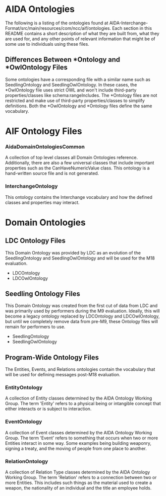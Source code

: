 # AIDA Ontologies

The following is a listing of the ontologies found at AIDA-Interchange-Format/src/main/resources/com/ncc/aif/ontologies.
Each section in this README contains a short description of what they are built from, what they are used for,
and any other points of relevant information that might be of some use to individuals using these files.

## Differences Between *Ontology and *OwlOntology Files

Some ontologies have a corresponding file with a similar name such as SeedlingOntology and SeedlingOwlOntology. In these
cases, the *OwlOntology file uses strict OWL and won't include third-party properties/classes
like schema:rangeIncludes. The *Ontology files are not restricted and make use of third-party properties/classes to simplify definitions.
Both the *OwlOntology and *Ontology files define the same vocabulary.

# AIF Ontology Files

### AidaDomainOntologiesCommon

A collection of top level classes all Domain Ontologies reference.  Additionally, there are
also a few universal classes that include important properties such as the CanHaveNumericValue class.  This ontology is
a hand-written source file and is not generated.

### InterchangeOntology

This ontology contains the Interchange vocabulary and how the defined classes and properties may interact.

# Domain Ontologies

## LDC Ontology Files

This Domain Ontology was provided by LDC as an evolution of the SeedlingOntology and SeedlingOwlOntology and will be used for the M18 evaluation.

- LDCOntology
- LDCOwlOntology

## Seedling Ontology Files

This Domain Ontology was created from the first cut of data from LDC and was primarily used by performers during the M9 evaluation.
Ideally, this will become a legacy ontology replaced by LDCOntology and LDCOwlOntology, but until we completely remove data from pre-M9, these
Ontology files will remain for performers to use.

- SeedlingOntology
- SeedlingOwlOntology

## Program-Wide Ontology Files

The Entities, Events, and Relations ontologies contain the vocabulary that will be used for defining messages post-M18 evaluation.

### EntityOntology

A collection of Entity classes determined by the AIDA Ontology Working Group. The term 'Entity' refers to
a physical being or intangible concept that either interacts or is subject to interaction.

### EventOntology

A collection of Event classes determined by the AIDA Ontology Working Group. The term 'Event' refers to
something that occurs when two or more Entities interact in some way.  Some examples being building weaponry, signing a
treaty, and the moving of people from one place to another.

### RelationOntology

A collection of Relation Type classes determined by the AIDA Ontology Working Group. The term 'Relation' refers to
a connection between two or more Entities. This includes such things as the material used to create
a weapon, the nationality of an individual and the title an employee holds.
